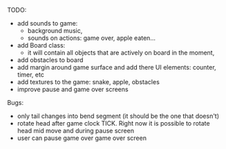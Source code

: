 TODO:
- add sounds to game:
  - background music,
  - sounds on actions: game over, apple eaten...
- add Board class: 
  - it will contain all objects that are actively on board in the moment,
- add obstacles to board
- add margin around game surface and add there UI elements: counter, timer, etc
- add textures to the game: snake, apple, obstacles
- improve pause and game over screens

Bugs:
- only tail changes into bend segment (it should be the one that doesn't)
- rotate head after game clock TICK. Right now it is possible to rotate head mid move and during pause screen
- user can pause game over game over screen
